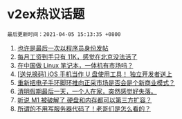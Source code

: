 # v2ex热议话题

`最后更新时间：2021-04-05 15:13:35 +0800`

1. [也许是最后一次以程序员身份发帖](https://www.v2ex.com/t/767990)
1. [每月工资到手只有 11K，感觉在北京没法活了](https://www.v2ex.com/t/768071)
1. [在中国做 Linux 笔记本，一体机有市场吗？](https://www.v2ex.com/t/768012)
1. [[送兑换码] iOS 手机当作 U 盘使用工具！ 独立开发者送上](https://www.v2ex.com/t/768035)
1. [重新把电子手环脚环推向正采市场是否会是个新商业模式？](https://www.v2ex.com/t/768034)
1. [清明假期最后一天，一个人在家，突然感觉好失落。](https://www.v2ex.com/t/768083)
1. [听说 M1 被破解了 硬盘和内存都可以第三方扩容？](https://www.v2ex.com/t/767969)
1. [所谓的不用写服务器代码了！老哥们是怎么看的？](https://www.v2ex.com/t/767982)

